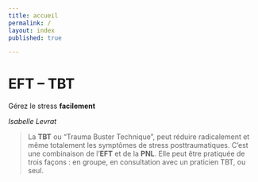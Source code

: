 ```yaml
---
title: accueil
permalink: /
layout: index
published: true

---
```


# EFT – TBT

Gérez le stress **facilement**

*Isabelle Levrat*

> La **TBT** ou “Trauma Buster Technique”, peut réduire radicalement et même totalement les symptômes de stress posttraumatiques. C’est une combinaison de l’**EFT** et de la **PNL**. Elle peut être pratiquée de trois façons : en groupe, en consultation avec un praticien TBT, ou seul.

